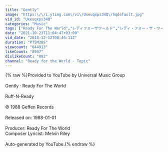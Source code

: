 ```yaml
---
title: "Gently"
image: "https:\/\/i.ytimg.com\/vi\/Uxeuqxps34Q\/hqdefault.jpg"
vid_id: "Uxeuqxps34Q"
categories: "Music"
tags: ["Ready For The World","レディフォーザワールド","レディ・フォー・ザ・ワールド"]
date: "2021-10-23T11:04:47+03:00"
vid_date: "2018-12-12T08:46:11Z"
duration: "PT5M28S"
viewcount: "644913"
likeCount: "8907"
dislikeCount: "802"
channel: "Ready for the World - Topic"
---
```

{% raw %}Provided to YouTube by Universal Music Group<br /><br />Gently · Ready For The World<br /><br />Ruff-N-Ready<br /><br />℗ 1988 Geffen Records<br /><br />Released on: 1988-01-01<br /><br />Producer: Ready For The World<br />Composer  Lyricist: Melvin Riley<br /><br />Auto-generated by YouTube.{% endraw %}
